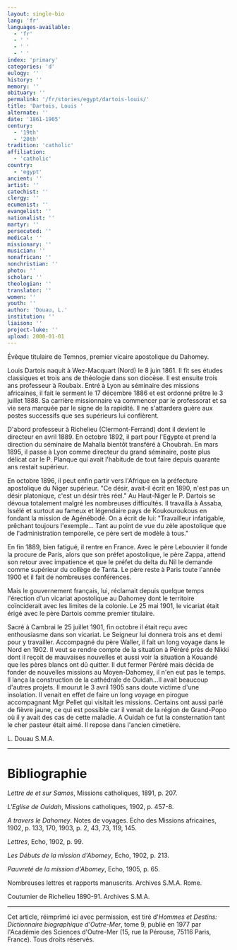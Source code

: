 ```yaml
---
layout: single-bio
lang: 'fr'
languages-available:
  - 'fr'
  - ' '
  - ' '
  - ' '
index: 'primary'
categories: 'd'
eulogy: ''
history: ''
memory: ''
obituary: ''
permalink: '/fr/stories/egypt/dartois-louis/'
title: 'Dartois, Louis '
alternate: ''
date: '1861-1905'
century:
  - '19th'
  - '20th'
tradition: 'catholic'
affiliation:
  - 'catholic'
country:
  - 'egypt'
ancient: ''
artist: ''
catechist: ''
clergy: ''
ecumenist: ''
evangelist: ''
nationalist: ''
martyr: ''
persecuted: ''
medical: ''
missionary: ''
musician: ''
nonafrican: ''
nonchristian: ''
photo: ''
scholar: ''
theologian: ''
translator: ''
women: ''
youth: ''
author: 'Douau, L.'
institution: ''
liaison: ''
project-luke: ''
upload: 2000-01-01
---
```



Évêque titulaire de Temnos, premier vicaire apostolique du Dahomey.

Louis Dartois naquit à Wez-Macquart (Nord) le 8 juin 1861. Il fit ses études classiques et trois ans de théologie dans son diocèse. Il est ensuite trois ans professeur à Roubaix. Entré à Lyon au séminaire des missions africaines, il fait le serment le 17 décembre 1886 et est ordonné prêtre le 3 juillet 1888. Sa carrière missionnaire va commencer par le professorat et sa vie sera marquée par le signe de la rapidité. Il ne s'attardera guère aux postes successifs que ses supérieurs lui confièrent.

D'abord professeur à Richelieu (Clermont-Ferrand) dont il devient le directeur en avril 1889. En octobre 1892, il part pour l'Egypte et prend la direction du séminaire de Mahalla bientôt transféré à Choubrah. En mars 1895, il passe à Lyon comme directeur du grand séminaire, poste plus délicat car le P. Planque qui avait l'habitude de tout faire depuis quarante ans restait supérieur.

En octobre 1896, il peut enfin partir vers l'Afrique en la préfecture apostolique du Niger supérieur. "Ce désir, avait-il écrit en 1890, n'est pas un désir platonique, c'est un désir très réel." Au Haut-Niger le P. Dartois se dévoua totalement malgré les nombreuses difficultés. Il travailla à Assaba, Issélé et surtout au fameux et légendaire pays de Koukouroukous en fondant la mission de Agénébodé. On a écrit de lui: "Travailleur infatigable, prêchant toujours l'exemple… Tant au point de vue du zèle apostolique que de l'administration temporelle, ce père sert de modèle à tous."

En fin 1889, bien fatigué, il rentre en France. Avec le père Lebouvier il fonde la procure de Paris, alors que son préfet apostolique, le père Zappa, attend son retour avec impatience et que le préfet du delta du Nil le demande comme supérieur du collège de Tanta. Le père reste à Paris toute l'année 1900 et il fait de nombreuses conférences.

Mais le gouvernement français, lui, réclamait depuis quelque temps l'érection d'un vicariat apostolique au Dahomey dont le territoire coïnciderait avec les limites de la colonie. Le 25 mai 1901, le vicariat était érigé avec le père Dartois comme premier titulaire.

Sacré à Cambrai le 25 juillet 1901, fin octobre il était reçu avec enthousiasme dans son vicariat. Le Seigneur lui donnera trois ans et demi pour y travailler. Accompagné du père Waller, il fait un long voyage dans le Nord en 1902. Il veut se rendre compte de la situation à Péréré près de Nikki dont il reçoit de mauvaises nouvelles et aussi voir la situation à Kouandé que les pères blancs ont dû quitter. Il dut fermer Péréré mais décida de fonder de nouvelles missions au Moyen-Dahomey, il n'en eut pas le temps. Il lança la construction de la cathédrale de Ouidah…Il avait beaucoup d'autres projets. Il mourut le 3 avril 1905 sans doute victime d'une insolation. Il venait en effet de faire un long voyage en pirogue accompagnant Mgr Pellet qui visitait les missions. Certains ont aussi parlé de fièvre jaune, ce qui est possible car il venait de la région de Grand-Popo où il y avait des cas de cette maladie. A Ouidah ce fut la consternation tant le cher pasteur était aimé. Il repose dans l'ancien cimetière.

L. Douau S.M.A.

---

# Bibliographie

*Lettre de et sur Samos*, Missions catholiques, 1891, p. 207.

*L'Eglise de Ouidah*, Missions catholiques, 1902, p. 457-8.

*A travers le Dahomey*. Notes de voyages. Echo des Missions africaines, 1902, p. 133, 170, 1903, p. 2, 43, 73, 119, 145.

*Lettres*, Echo, 1902, p. 99.

*Les Débuts de la mission d'Abomey*, Echo, 1902, p. 213.

*Pauvreté de la mission d'Abomey*, Echo, 1905, p. 65.

Nombreuses lettres et rapports manuscrits. Archives S.M.A. Rome.

Coutumier de Richelieu 1890-91. Archives S.M.A.

---

Cet article, réimprîmé ici avec permission, est tiré d'*Hommes et Destins: Dictionnaire biographique d'Outre-Mer*, tome 9, publié en 1977 par l'Académie des Sciences d'Outre-Mer (15, rue la Pérouse, 75116 Paris, France). Tous droits réservés.